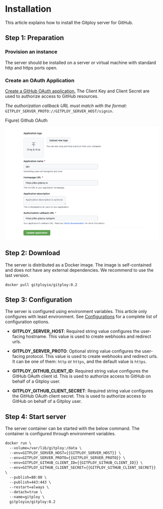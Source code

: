 # Installation

This article explains how to install the Gitploy server for GitHub.

## Step 1: Preparation

### Provision an instance

The server should be installed on a server or virtual machine with standard http and https ports open. 

### Create an OAuth Application

[Create a GitHub OAuth application.](https://docs.github.com/en/developers/apps/building-oauth-apps/creating-an-oauth-app) The Client Key and Client Secret are used to authorize access to GitHub resources.

*The authorization callback URL must match with the format:* `GITPLOY_SERVER_PROTO://GITPLOY_SERVER_HOST/signin`.

Figure) Github OAuth

![Github OAuth](../images/github-oauth.png)

## Step 2: Download

The server is distributed as a Docker image. The image is self-contained and does not have any external dependencies. We recommend to use the last version.

```
docker pull gitployio/gitploy:0.2
```

## Step 3: Configuration

The server is configured using environment variables. This article only configures with least environment. See [Configurations](../references/configurations.md) for a complete list of configuration options.

* **GITPLOY_SERVER_HOST**: 
Required string value configures the user-facing hostname. This value is used to create webhooks and redirect urls. 

* **GITPLOY_SERVER_PROTO**: 
Optional string value configures the user-facing protocol. This value is used to create webhooks and redirect urls. It can be one of them: `http` or `https`, and the default value is `https`.

* **GITPLOY_GITHUB_CLIENT_ID**:
Required string value configures the GitHub OAuth client id. This is used to authorize access to GitHub on behalf of a Gitploy user.

* **GITPLOY_GITHUB_CLIENT_SECRET**:
Required string value configures the GitHub OAuth client secret. This is used to authorize access to GitHub on behalf of a Gitploy user.

## Step 4: Start server

The server container can be started with the below command. The container is configured through environment variables.

```shell
docker run \
  --volume=/var/lib/gitploy:/data \
  --env=GITPLOY_SERVER_HOST={{GITPLOY_SERVER_HOST}} \
  --env=GITPLOY_SERVER_PROTO={{GITPLOY_SERVER_PROTO}} \
  --env=GITPLOY_GITHUB_CLIENT_ID={{GITPLOY_GITHUB_CLIENT_ID}} \
  --env=GITPLOY_GITHUB_CLIENT_SECRET={{GITPLOY_GITHUB_CLIENT_SECRET}} \
  --publish=80:80 \
  --publish=443:443 \
  --restart=always \
  --detach=true \
  --name=gitploy \
  gitployio/gitploy:0.2
```